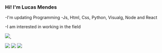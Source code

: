 ### Hi! I'm Lucas Mendes

-I'm updating Programming
-Js, Html, Css, Python, Visualg, Node and React

-I am interested in working in the field

<div>
  <a href="https://github.com/lucasmdcv">
  <img heigth="180em" src="https://github-readme-stats.vercel.app/api?username=lucasmdcv&show_icons=true&theme=dark&include_all_comits=true&count_private=true"/>
  <img heigth
</div>
<div> 

  <a href="https://www.instagram.com/lucas_mdcv/" target="_blank"><img src="https://img.shields.io/badge/-Instagram-%23E4405F?style=for-the-badge&logo=instagram&logoColor=white" target="_blank"></a>
 <a href="https://discord.com/channels/1014736196364161024/1014736196364161027" target="_blank"><img src="https://img.shields.io/badge/Discord-7289DA?style=for-the-badge&logo=discord&logoColor=white" target="_blank"></a> 
  <a href="mailto:lucasmendesdacvieira@gmail.com"><img src="https://img.shields.io/badge/-Gmail-%23333?style=for-the-badge&logo=gmail&logoColor=white" target="_blank"></a>
 
 
</div>
